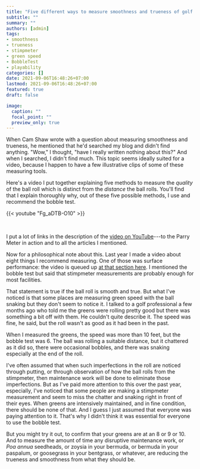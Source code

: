 ```yaml
---
title: "Five different ways to measure smoothness and trueness of golf ball roll on putting greens"
subtitle: ""
summary: ""
authors: [admin]
tags: 
- smoothness
- trueness
- stimpmeter
- green speed
- BobbleTest
- playability
categories: []
date: 2021-09-06T16:48:26+07:00
lastmod: 2021-09-06T16:48:26+07:00
featured: true
draft: false

image:
  caption: ""
  focal_point: ""
  preview_only: true
---
```


When Cam Shaw wrote with a question about measuring smoothness and trueness, he mentioned that he'd searched my blog and didn't find anything. "Wow," I thought, "have I really written nothing about this?" And when I searched, I didn't find much. This topic seems ideally suited for a video, because I happen to have a few illustrative clips of some of these measuring tools. 

Here's a video I put together explaining five methods to measure the *quality* of the ball roll which is distinct from the *distance* the ball rolls. You'll find that I explain thoroughly why, out of these five possible methods, I use and recommend the bobble test.

{{< youtube "Fg_aDTB-O10" >}}

<br>

I put a lot of links in the description of the [video on YouTube](https://youtu.be/Fg_aDTB-O10)---to the Parry Meter in action and to all the articles I mentioned.

Now for a philosophical note about this. Last year I made a video about eight things I recommend measuring. One of those was surface performance: the video is queued up [at that section here](https://youtu.be/n8Ir2lVnGyE?t=300). I mentioned the bobble test but said that stimpmeter measurements are probably enough for most facilities.

That statement is true if the ball roll is smooth and true. But what I've noticed is that some places are measuring green speed with the ball snaking but they don't seem to notice it. I talked to a golf professional a few months ago who told me the greens were rolling pretty good but there was something a bit off with them. He couldn't quite describe it. The speed was fine, he said, but the roll wasn't as good as it had been in the past. 

When I measured the greens, the speed was more than 10 feet, but the bobble test was 6. The ball was rolling a suitable distance, but it chattered as it did so, there were occasional bobbles, and there was snaking especially at the end of the roll.

I've often assumed that when such imperfections in the roll are noticed through putting, or through observation of how the ball rolls from the stimpmeter, then maintenance work will be done to eliminate those imperfections. But as I've paid more attention to this over the past year, especially, I've noticed that some people are making a stimpmeter measurement and seem to miss the chatter and snaking right in front of their eyes. When greens are intensively maintained, and in fine condition, there should be none of that. And I guess I just assumed that everyone was paying attention to it. That's why I didn't think it was essential for everyone to use the bobble test.

But you might try it out, to confirm that your greens are at an 8 or 9 or 10. And to measure the amount of time any disruptive maintenance work, or *Poa annua* seedheads, or zoysia in your bermuda, or bermuda in your paspalum, or goosegrass in your bentgrass, or whatever, are reducing the trueness and smoothness from what they should be.
